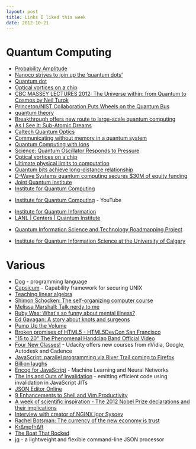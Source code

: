 ```yaml
---
layout: post
title: Links I liked this week
date: 2012-10-21
---
```

# Quantum Computing
* [Probability Amplitude](http://en.wikipedia.org/wiki/Probability_amplitude)
* [Nanoco strives to join up the ‘quantum dots’](http://www.ft.com/cms/s/0/47cae7c6-1492-11e2-8cf2-00144feabdc0.html#axzz29PXZ5HRT)
* [Quantum dot](http://en.wikipedia.org/wiki/Quantum_dot#Computing)
* [Optical vortices on a chip](http://www.bris.ac.uk/news/2012/8870.html#uobcms-content)
* [CBC MASSEY LECTURES 2012: The Universe within: from Quantum to Cosmos by Neil Turok](http://www.cbc.ca/toronto/community/mt/2012/09/cbc-massey-lectures-2012.html)
* [Princeton/NIST Collaboration Puts Wheels on the Quantum Bus](http://www.nist.gov/pml/div684/bus-101912.cfm)
* [quantum theory](http://www.infoplease.com/encyclopedia/science/quantum-theory.html)
* [Breakthrough offers new route to large-scale quantum computing](http://www.sciencecodex.com/breakthrough_offers_new_route_to_largescale_quantum_computing-100511)
* [As I See It: Sub-Atomic Dreams](http://www.itjungle.com/tfh/tfh102212-story04.html)
* [Caltech Quantum Optics](http://www.its.caltech.edu/~qoptics/)
* [Communicating without memory in a quantum system](http://arstechnica.com/science/2012/10/communicating-without-memory-in-a-quantum-system/)
* [Quantum Computing with Ions](http://www.scientificamerican.com/article.cfm?id=quantum-computing-with-ions)
* [Science: Quantum Oscillator Responds to Pressure](http://www.kit.edu/visit/pi_2012_11941.php)
* [Optical vortices on a chip](http://esciencenews.com/articles/2012/10/18/optical.vortices.a.chip)
* [Ultimate physical limits to computation](http://arxiv.org/abs/quant-ph/9908043)
* [Quantum bits achieve long-distance relationship](http://www.cosmosmagazine.com/news/6068/spin-based-qubits-achieve-long-distance-relationship)
* [D-Wave Systems quantum computing secures $30M of equity funding](http://www.ept.ca/news/d-wave-systems-quantum-computing-secures-30m-of-equity-funding/1001776975/)
* [Joint Quantum Institute](http://jqi.umd.edu/)
* [Institute for Quantum Computing](http://iqc.ca/)
 - [Institute for Quantum Computing](http://www.youtube.com/quantumiqc) - YouTube
* [Institute for Quantum Information](http://www.iqi.caltech.edu/)
* [LANL | Centers | Quantum Institute](http://lanl.gov/science/centers/quantum/)
 - [Quantum Information Science and Technology Roadmapping Project](http://qist.lanl.gov/)
* [Institute for Quantum Information Science at the University of Calgary](http://iqis.org/)

# Various
* [Dog](http://www.technologyreview.com/news/429544/new-programming-language-makes-social-coding/) - programming language
* [Capsicum](http://www.cl.cam.ac.uk/research/security/capsicum/) - Capability framework for securing UNIX
* [Teaching linear algebra](http://bentilly.blogspot.com/2009/09/teaching-linear-algebra.html)
* [Shimon Schocken: The self-organizing computer course](http://www.ted.com/talks/shimon_schocken_the_self_organizing_computer_course.html)
* [Melissa Marshall: Talk nerdy to me](http://www.ted.com/talks/melissa_marshall_talk_nerdy_to_me.html)
* [Ruby Wax: What's so funny about mental illness?](http://www.ted.com/talks/ruby_wax_what_s_so_funny_about_mental_illness.html)
* [Ed Gavagan: A story about knots and surgeons](http://www.ted.com/talks/ed_gavagan_a_story_about_knots_and_surgeons.html)
* [Pump Up the Volume](http://en.wikipedia.org/wiki/Pump_Up_the_Volume_(film))
* [Broken promises of HTML5 - HTML5DevCon San Francisco](http://www.youtube.com/watch?v=r7xnKSPWTjo)
* ["15 to 20" The Phenomenal Handclap Band Official Video](http://www.youtube.com/watch?v=NONo10bU67M)
* [Four New Classes!](http://blog.udacity.com/2012/10/four-new-classes.html) - Udacity offers new courses from nVidia, Google, Autodesk and Cadence
* [JavaScript: parallel programming via River Trail coming to Firefox](http://www.2ality.com/2012/10/river-trail-firefox.html)
* [Billion laughs](http://en.wikipedia.org/wiki/Billion_laughs)
* [Encog for JavaScript](https://github.com/encog/encog-javascript) - Machine Learning and Neural Networks
* [The Ins and Outs of Invalidation](https://blog.mozilla.org/javascript/2012/10/15/the-ins-and-outs-of-invalidation/) - emitting efficient code using invalidation in JavaScript JITs
* [JSON Editor Online](http://jsoneditoronline.org/)
* [9 Enhancements to Shell and Vim Productivity](http://danielmiessler.com/blog/enhancements-to-shell-and-vim-productivity)
* [A week of scientific inspiration - The 2012 Nobel Prize declarations and their implications](http://thevarsity.ca/2012/10/21/a-week-of-scientific-inspiration/)
* [Interview with creator of NGINX Igor Sysoev](http://www.webhostingskills.com/open_source/articles/interview_with_creator_of_nginx_igor_sysoev)
* [Rachel Botsman: The currency of the new economy is trust](http://www.ted.com/talks/rachel_botsman_the_currency_of_the_new_economy_is_trust.html)
* [Kr∆mpfh∆ft](http://soundcloud.com/krampfhaft)
* [The Boat That Rocked](http://en.wikipedia.org/wiki/The_Boat_That_Rocked)
* [jq](http://stedolan.github.com/jq/) - a lightweight and flexible command-line JSON processor
